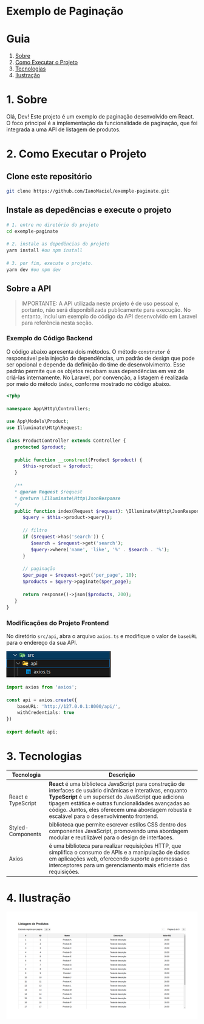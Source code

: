 # Exemplo de Paginação
# Guia
1. [Sobre](https://github.com/IanoMaciel/exemple-paginate#1-sobre)
2. [Como Executar o Projeto](https://github.com/IanoMaciel/exemple-paginate#2-como-executar-o-projeto)
3. [Tecnologias](https://github.com/IanoMaciel/exemple-paginate#3-tecnologias)
4. [Ilustração](https://github.com/IanoMaciel/exemple-paginate#4-ilustra%C3%A7%C3%A3o)

# 1. Sobre
Olá, Dev! Este projeto é um exemplo de paginação desenvolvido em React. O foco principal é a implementação da funcionalidade de paginação, que foi integrada a uma API de listagem de produtos.

# 2. Como Executar o Projeto
## Clone este repositório

```bash
git clone https://github.com/IanoMaciel/exemple-paginate.git
```

## Instale as depedências e execute o projeto

```bash
# 1. entre no diretório do projeto
cd exemple-paginate 

# 2. instale as depedências do projeto
yarn install #ou npm install

# 3. por fim, execute o projeto.
yarn dev #ou npm dev
```

## Sobre a API

> IMPORTANTE: A API utilizada neste projeto é de uso pessoal e, portanto, não será disponibilizada publicamente para execução. No entanto, incluí um exemplo do código da API desenvolvido em Laravel para referência nesta seção.

### Exemplo do Código Backend

O código abaixo apresenta dois métodos. O método `construtor` é responsável pela injeção de dependências, um padrão de design que pode ser opcional e depende da definição do time de desenvolvimento. Esse padrão permite que os objetos recebam suas dependências em vez de criá-las internamente. No Laravel, por convenção, a listagem é realizada por meio do método `index`, conforme mostrado no código abaixo.

```php
<?php

namespace App\Http\Controllers;

use App\Models\Product;
use Illuminate\Http\Request;

class ProductController extends Controller {
   protected $product;

   public function __construct(Product $product) {
      $this->product = $product;
   }

   /**
   * @param Request $request
   * @return \Illuminate\Http\JsonResponse
   */
   public function index(Request $request): \Illuminate\Http\JsonResponse {
      $query = $this->product->query();

      // filtro
      if ($request->has('search')) {
         $search = $request->get('search');
         $query->where('name', 'like', '%' . $search . '%');
      }
      
      // paginação
      $per_page = $request->get('per_page', 10);
      $products = $query->paginate($per_page);

      return response()->json($products, 200);
   }
}
```

### Modificações do Projeto Frontend

No diretório `src/api`, abra o arquivo `axios.ts` e modifique o valor de `baseURL` para o endereço da sua API.

![alt text](image-1.png)

```typescript
import axios from 'axios';

const api = axios.create({
    baseURL: 'http://127.0.0.1:8000/api/',
    withCredentials: true
})

export default api;
```

# 3. Tecnologias

| Tecnologia         | Descrição                                                               |
|--------------------|-------------------------------------------------------------------------|
| React e TypeScript | **React** é uma biblioteca JavaScript para construção de interfaces de usuário dinâmicas e interativas, enquanto **TypeScript** é um superset do JavaScript que adiciona tipagem estática e outras funcionalidades avançadas ao código. Juntos, eles oferecem uma abordagem robusta e escalável para o desenvolvimento frontend. |
| Styled-Components | biblioteca que permite escrever estilos CSS dentro dos componentes JavaScript, promovendo uma abordagem modular e reutilizável para o design de interfaces. |
| Axios              | é uma biblioteca para realizar requisições HTTP, que simplifica o consumo de APIs e a manipulação de dados em aplicações web, oferecendo suporte a promessas e interceptores para um gerenciamento mais eficiente das requisições. |

# 4. Ilustração

![alt text](image.png)
